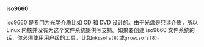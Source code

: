 #### iso9660

iso9660 是专门为光学介质比如 CD 和 DVD 设计的。由于光盘是只读介质，所以 Linux 内核并没有为这个文件系统提供写支持。如果要创建 iso9660 文件系统的话，你必须使用用户级的工具，比如`mkisofs(8)`或`growisofs(8)`。
